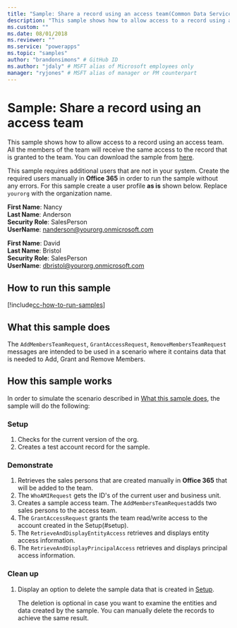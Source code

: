 ```yaml
---
title: "Sample: Share a record using an access team(Common Data Service for Apps) | Microsoft Docs" # Intent and product brand in a unique string of 43-59 chars including spaces
description: "This sample shows how to allow access to a record using an access team." # 115-145 characters including spaces. This abstract displays in the search result.
ms.custom: ""
ms.date: 08/01/2018
ms.reviewer: ""
ms.service: "powerapps"
ms.topic: "samples"
author: "brandonsimons" # GitHub ID
ms.author: "jdaly" # MSFT alias of Microsoft employees only
manager: "ryjones" # MSFT alias of manager or PM counterpart
---
```

# Sample: Share a record using an access team

<!-- https://docs.microsoft.com/en-us/dynamics365/customer-engagement/developer/sample-share-record-using-access-team -->

This sample shows how to allow access to a record using an access team. All the members of the team will receive the same access to the record that is granted to the team. You can download the sample from [here](https://github.com/Microsoft/PowerApps-Samples/tree/master/cds/orgsvc/C%23/ShareRecordUsingAccessTeam).

This sample requires additional users that are not in your system. Create the required users manually in **Office 365** in order to run the sample without any errors. For this sample create a user profile **as is** shown below. Replace `yourorg` with the organization name.

**First Name**: Nancy<br/>
**Last Name**: Anderson<br/>
**Security Role**: SalesPerson<br/>
**UserName**: nanderson@yourorg.onmicrosoft.com<br/>

**First Name**: David<br/>
**Last Name**: Bristol<br/>
**Security Role**: SalesPerson<br/>
**UserName**: dbristol@yourorg.onmicrosoft.com<br/>

## How to run this sample

[!include[cc-how-to-run-samples](../../includes/cc-how-to-run-samples.md)]

## What this sample does

The `AddMembersTeamRequest`, `GrantAccessRequest`, `RemoveMembersTeamRequest` messages are intended to be used in a scenario where it contains data that is needed to Add, Grant and Remove Members.

## How this sample works

In order to simulate the scenario described in [What this sample does](#what-this-sample-does), the sample will do the following:

### Setup

1. Checks for the current version of the org.
2. Creates a test account record for the sample.

### Demonstrate

1. Retrieves the sales persons that are created manually in **Office 365** that will be added to the team.
1. The `WhoAMIRequest` gets the ID's of the current user and business unit.
1. Creates a sample access team. The `AddMembersTeamRequest`adds two sales persons to the access team.
1. The `GrantAccessRequest` grants the team read/write access to the account created in the Setup(#setup).
1. The `RetrieveAndDisplayEntityAccess` retrieves and displays entity access information.
1. The `RetrieveAndDisplayPrincipalAccess` retrieves and displays principal access information.

### Clean up

1. Display an option to delete the sample data that is created in [Setup](#setup).

    The deletion is optional in case you want to examine the entities and data created by the sample. You can manually delete the records to achieve the same result.
